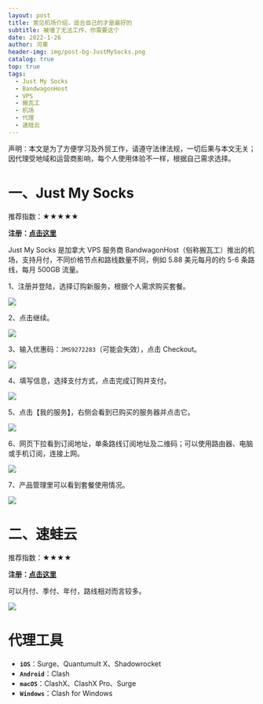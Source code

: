 ```yaml
---
layout: post
title: 常见机场介绍，适合自己的才是最好的
subtitle: 被墙了无法工作，你需要这个
date: 2022-1-26
author: 河東
header-img: img/post-bg-JustMySocks.png
catalog: true
top: true
tags:
  - Just My Socks
  - BandwagonHost
  - VPS
  - 搬瓦工
  - 机场
  - 代理
  - 速蛙云
---
```


声明：本文是为了方便学习及外贸工作，请遵守法律法规，一切后果与本文无关；因代理受地域和运营商影响，每个人使用体验不一样，根据自己需求选择。

# 一、Just My Socks

推荐指数：★★★★★

**注册：[点击这里](https://justmysocks.net/members/aff.php?aff=12029)**

Just My Socks 是加拿大 VPS 服务商 BandwagonHost（俗称搬瓦工）推出的机场，支持月付，不同价格节点和路线数量不同，例如 5.88 美元每月的约 5-6 条路线，每月 500GB 流量。


1、注册并登陆，选择订购新服务，根据个人需求购买套餐。

![](https://i.imgur.com/G0gKyok.png)

2、点击继续。

![](https://i.imgur.com/b8CjZzd.png)

3、输入优惠码：`JMS9272283`（可能会失效），点击 Checkout。

![](https://i.imgur.com/rUT5nEY.png)

4、填写信息，选择支付方式，点击完成订购并支付。

![](https://i.imgur.com/r81XVOD.png)

5、点击【我的服务】，右侧会看到已购买的服务器并点击它。

![](https://i.imgur.com/k9h53wz.png)

6、网页下拉看到订阅地址，单条路线订阅地址及二维码；可以使用路由器、电脑或手机订阅，连接上网。

![](https://i.imgur.com/ZDCJnFg.png)

7、产品管理里可以看到套餐使用情况。

![](https://i.imgur.com/feBInBi.png)

# 二、速蛙云

推荐指数：★★★★

**注册：[点击这里](https://i.8ipew.club/Ecfr)**

可以月付、季付、年付，路线相对而言较多。

![](https://i.imgur.com/x6mBdCq.png)

# 代理工具

- **`iOS`**：Surge、Quantumult X、Shadowrocket
- **`Android`**：Clash
- **`macOS`**：ClashX、ClashX Pro、Surge
- **`Windows`**：Clash for Windows